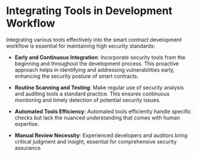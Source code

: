 # Integrating Tools in Development Workflow

Integrating various tools effectively into the smart contract development workflow is essential for maintaining high security standards:

- **Early and Continuous Integration**: Incorporate security tools from the beginning and throughout the development process. This proactive approach helps in identifying and addressing vulnerabilities early, enhancing the security posture of smart contracts.

- **Routine Scanning and Testing**: Make regular use of security analysis and auditing tools a standard practice. This ensures continuous monitoring and timely detection of potential security issues.

- **Automated Tools Efficiency**: Automated tools efficiently handle specific checks but lack the nuanced understanding that comes with human expertise.

- **Manual Review Necessity**: Experienced developers and auditors bring critical judgment and insight, essential for comprehensive security assurance.
